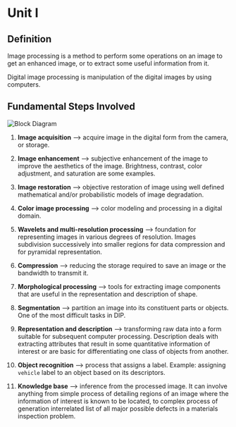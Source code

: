 # Unit I

## Definition

Image processing is a method to perform some operations on an image to get an enhanced image, or to extract some useful information from it.

Digital image processing is manipulation of the digital images by using computers.

## Fundamental Steps Involved

![Block Diagram](https://i.imgur.com/0b8xSvm.jpeg)

1. **Image acquisition** ⟶ acquire image in the digital form from the camera, or storage.

2. **Image enhancement** ⟶ subjective enhancement of the image to improve the aesthetics of the image. Brightness, contrast, color adjustment, and saturation are some examples.

3. **Image restoration** ⟶ objective restoration of image using well defined mathematical and/or probabilistic models of image degradation.

4. **Color image processing** ⟶ color modeling and processing in a digital domain.

5. **Wavelets and multi-resolution processing** ⟶ foundation for representing images in various degrees of resolution. Images subdivision successively into smaller regions for data compression and for pyramidal representation.

6. **Compression** ⟶ reducing the storage required to save an image or the bandwidth to transmit it.

7. **Morphological processing** ⟶ tools for extracting image components that are useful in the representation and description of shape.

8. **Segmentation** ⟶ partition an image into its constituent parts or objects. One of the most difficult tasks in DIP.

9. **Representation and description** ⟶ transforming raw data into a form suitable for subsequent computer processing. Description deals with extracting attributes that result in some quantitative information of interest or are basic for differentiating one class of objects from another.

10. **Object recognition** ⟶ process that assigns a label. Example: assigning `vehicle` label to an object based on its descriptors.

11. **Knowledge base** ⟶ inference from the processed image. It can involve anything from simple process of detailing regions of an image where the information of interest is known to be located, to complex process of generation interrelated list of all major possible defects in a materials inspection problem.
